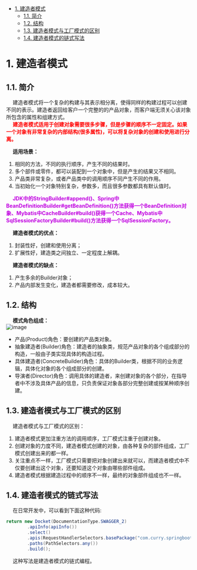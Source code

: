 
<!-- TOC -->

- [1. 建造者模式](#1-建造者模式)
    - [1.1. 简介](#11-简介)
    - [1.2. 结构](#12-结构)
    - [1.3. 建造者模式与工厂模式的区别](#13-建造者模式与工厂模式的区别)
    - [1.4. 建造者模式的链式写法](#14-建造者模式的链式写法)

<!-- /TOC -->

<!-- 
建造者模式 
https://mp.weixin.qq.com/s/Taja_UD0r0l2BP-mFbwU_Q
-->

# 1. 建造者模式

## 1.1. 简介
&emsp; 建造者模式将一个复杂的构建与其表示相分离，使得同样的构建过程可以创建不同的表示。建造者返回给客户一个完整的的产品对象，而客户端无须关心该对象所包含的属性和组建方式。  
&emsp; **<font color = "red">建造者模式适用于创建对象需要很多步骤，但是步骤的顺序不一定固定。如果一个对象有非常复杂的内部结构(很多属性)，可以将复杂对象的创建和使用进行分离。</font>**  

&emsp; **适用场景：**   
1. 相同的方法，不同的执行顺序，产生不同的结果时。  
2. 多个部件或零件，都可以装配到一个对象中，但是产生的结果又不相同。  
3. 产品类非常复杂，或者产品类中的调用顺序不同产生不同的作用。  
4. 当初始化一个对象特别复杂，参数多，而且很多参数都具有默认值时。  

&emsp; **<font color = "clime">JDK中的StringBuilder#append()、Spring中BeanDefinitionBuilder#getBeanDefinition()方法获得一个BeanDefinition对象、Mybatis中CacheBuilder#build()获得一个Cache、Mybatis中SqlSessionFactoryBuilder#build()方法获得一个SqlSessionFactory。</font>**  

&emsp; **建造者模式的优点：**  
1. 封装性好，创建和使用分离；  
2. 扩展性好，建造类之间独立、一定程度上解耦。  

&emsp; **建造者模式的缺点：**  
1. 产生多余的Builder对象；  
2. 产品内部发生变化，建造者都需要修改，成本较大。  

## 1.2. 结构  
&emsp; **模式角色组成：**   
![image](http://www.wt1814.com/static/view/images/java/design/design-10.png)  

* 产品(Product)角色：要创建的产品类对象。
* 抽象建造者(Builder)角色：建造者的抽象类，规范产品对象的各个组成部分的构造，一般由子类实现具体的构造过程。
* 具体建造者(ConcreteBuilder)角色：具体的Builder类，根据不同的业务逻辑，具体化对象的各个组成部分的创建。
* 导演者(Director)角色：调用具体的建造者，来创建对象的各个部分，在指导者中不涉及具体产品的信息，只负责保证对象各部分完整创建或按某种顺序创建。  

## 1.3. 建造者模式与工厂模式的区别
&emsp; 建造者模式与工厂模式的区别：  
1. 建造者模式更加注重方法的调用顺序，工厂模式注重于创建对象。
2. 创建对象的力度不同，建造者模式创建的对象，由各种复杂的部件组成，工厂模式创建出来的都一样。
3. 关注重点不一样，工厂模式只需要把对象创建出来就可以，而建造者模式中不仅要创建出这个对象，还要知道这个对象由哪些部件组成。
4. 建造者模式根据建造过程中的顺序不一样，最终的对象部件组成也不一样。  

## 1.4. 建造者模式的链式写法  
&emsp; 在日常开发中，可以看到下面这种代码:  

```java
return new Docket(DocumentationType.SWAGGER_2)
        .apiInfo(apiInfo())
        .select()
        .apis(RequestHandlerSelectors.basePackage("com.curry.springbootswagger.controller"))
        .paths(PathSelectors.any())
        .build();
```
&emsp; 这种写法是建造者模式的链式编程。  